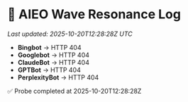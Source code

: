 # 🌊 AIEO Wave Resonance Log
_Last updated: 2025-10-20T12:28:28Z UTC_

- **Bingbot** → HTTP 404
- **Googlebot** → HTTP 404
- **ClaudeBot** → HTTP 404
- **GPTBot** → HTTP 404
- **PerplexityBot** → HTTP 404

✅ Probe completed at 2025-10-20T12:28:28Z

